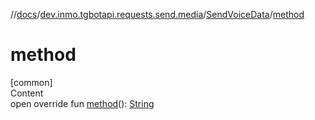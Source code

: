 //[docs](../../../index.md)/[dev.inmo.tgbotapi.requests.send.media](../index.md)/[SendVoiceData](index.md)/[method](method.md)



# method  
[common]  
Content  
open override fun [method](method.md)(): [String](https://kotlinlang.org/api/latest/jvm/stdlib/kotlin/-string/index.html)  



